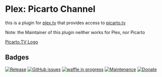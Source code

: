 Plex: Picarto Channel
=====================

this is a plugin for [plex.tv](plex.tv) that provides access to [picarto.tv](picarto.tv)

Note: the Maintainer of this plugin neither works for Plex, nor Picarto

[Picarto.TV Logo](https://picarto.tv/images/picarto_logo.svg)

Badges
-------------
[![Release](https://img.shields.io/github/release/Sythelux/Picarto.bundle.svg?style=for-the-badge)](https://github.com/Sythelux/Picarto.bundle/releases/latest)
[![GitHub issues](https://img.shields.io/github/issues/Sythelux/Picarto.bundle.svg?style=for-the-badge)](https://github.com/Sythelux/Picarto.bundle/issues)
[![waffle in progress](https://img.shields.io/waffle/label/Sythelux/Picarto.bundle/in%20progress.svg?style=for-the-badge)](https://waffle.io/Sythelux/Picarto.bundle)
[![Maintenance](https://img.shields.io/maintenance/yes/2018.svg?style=for-the-badge)]()
[![Donate](https://img.shields.io/badge/Donate-PayPal-green.svg?style=for-the-badge)](dersyth@gmail.com)